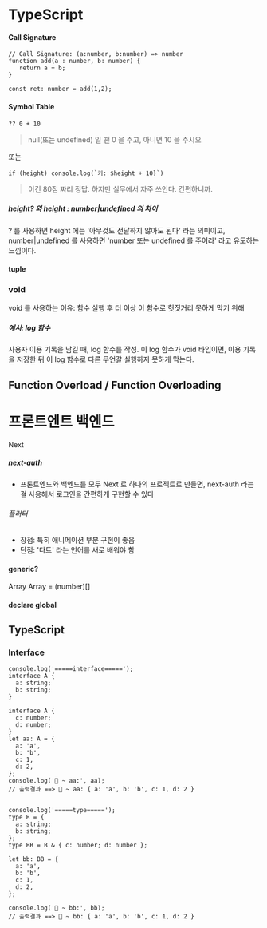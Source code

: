 # TypeScript

#### Call Signature
```
// Call Signature: (a:number, b:number) => number
function add(a : number, b: number) {
   return a + b;
}

const ret: number = add(1,2);
```

#### Symbol Table 

```
?? 0 + 10 
```
> null(또는 undefined) 일 땐 0 을 주고, 아니면 10 을 주시오

또는
```
if (height) console.log(`키: $height + 10}`) 
```
> 이건 80점 짜리 정답. 하지만 실무에서 자주 쓰인다. 간편하니까.


##### height? 와 height : number|undefined 의 차이
? 를 사용하면 height 에는 '아무것도 전달하지 않아도 된다' 라는 의미이고,  
number|undefined 를 사용하면 'number 또는 undefined 를 주어라' 라고 유도하는 느낌이다. 


#### tuple 

### void 
void 를 사용하는 이유: 함수 실행 후 더 이상 이 함수로 헛짓거리 못하게 막기 위해  
##### 예시: log 함수  
사용자 이용 기록을 남길 때, log 함수를 작성. 이 log 함수가 void 타입이면, 이용 기록을 저장한 뒤 이 log 함수로 다른 무언갈 실행하지 못하게 막는다. 



## Function Overload / Function Overloading 


# 프론트엔트 백엔드 
Next
##### next-auth
- 프론트엔드와 백엔드를 모두 Next 로 하나의 프로젝트로 만들면, next-auth 라는걸 사용해서 로그인을 간편하게 구현할 수 있다


###### 플러터
- 장점: 특히 애니메이션 부분 구현이 좋음
- 단점: '다트' 라는 언어를 새로 배워야 함


#### generic? 

Array<T> 
Array<number> = (number)[]

#### declare global 


## TypeScript 
### Interface 
```
console.log('=====interface=====');
interface A {
  a: string;
  b: string;
}

interface A {
  c: number;
  d: number;
}
let aa: A = {
  a: 'a',
  b: 'b',
  c: 1,
  d: 2,
};
console.log('🚀 ~ aa:', aa);
// 출력결과 ==> 🚀 ~ aa: { a: 'a', b: 'b', c: 1, d: 2 }


console.log('=====type=====');
type B = {
  a: string;
  b: string;
};
type BB = B & { c: number; d: number };

let bb: BB = {
  a: 'a',
  b: 'b',
  c: 1,
  d: 2,
};

console.log('🚀 ~ bb:', bb);
// 출력결과 ==> 🚀 ~ bb: { a: 'a', b: 'b', c: 1, d: 2 }
```
